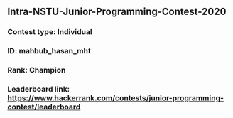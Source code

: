 ## Intra-NSTU-Junior-Programming-Contest-2020
### Contest type: Individual
### ID: mahbub_hasan_mht
### Rank: Champion
### Leaderboard link: https://www.hackerrank.com/contests/junior-programming-contest/leaderboard